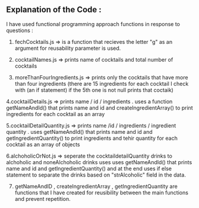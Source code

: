 <!-- # Code Assignment

This project is configured for you to get started.
It includes a dependency: `node-fetch`, so you can use the fetch API inside this project.
You can read more about the fetch API in [the Mozilla documentation](https://developer.mozilla.org/en-US/docs/Web/API/Fetch_API).

Remember to run `npm install` to download the library inside the project.

## Running the project

You can write your code in as many separate files as you want.
You should import your code inside the `src/index.js` file, which you can run using the project's _test_ script:

```bash
npm run test
``` -->

## Explanation of the Code :

I have used functional programming approach
functions in response to questions :

1. fechCocktails.js => is a function that recieves the letter "g" as an argument for reusability parameter is used.

2. cocktailNames.js => prints name of cocktails and total number of cocktails

3. moreThanFourIngredients.js => prints only the cocktails that have more than four ingredients (there are 15 ingredients for each cocktail I check with (an if statement) if the 5th one is not null prints that coctaik)

4.cocktailDetails.js => prints name / id / ingredients . uses a function getNameAndId() that prints name and id and createIngredientArray() to print ingredients for each cocktail as an array

5.cocktailDetailQuantity.js => prints name /id / ingredients / ingredient quantity . uses getNameAndId() that prints name and id and getIngredientQuantity() to print ingredients and tehir quantity for each cocktail as an array of objects

6.alchoholicOrNot.js => seperate the cocktaildetailQuantity drinks to alchoholic and noneAlchoholic drinks
uses uses getNameAndId() that prints name and id and getIngredientQuantity() and at the end uses if else statement to separate the drinks based on "strAlcoholic" field in the data.

7. getNameAndID , createIngredientArray , getIngredientQuantity are functions that I have created for reusibility between the main functions and prevent repetition.

